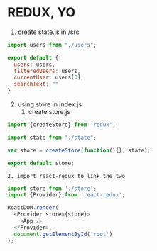 # REDUX, YO
1. create state.js in /src
```javascript
import users from "./users";

export default {
  users: users,
  filteredUsers: users,
  currentUser: users[0],
  searchText: ""
}
```
2. using store in index.js
    1. create store.js
```javascript
import {createStore} from 'redux';

import state from "./state";

var store = createStore(function(){}, state);

export default store;
```
    2. import react-redux to link the two
```javascript
import store from './store';
import {Provider} from 'react-redux';

ReactDOM.render(
  <Provider store={store}>
    <App />
  </Provider>,
  document.getElementById('root')
);
```

